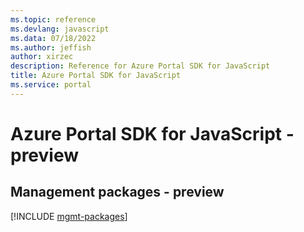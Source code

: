 ```yaml
---
ms.topic: reference
ms.devlang: javascript
ms.data: 07/18/2022
ms.author: jeffish
author: xirzec
description: Reference for Azure Portal SDK for JavaScript
title: Azure Portal SDK for JavaScript
ms.service: portal
---
```

# Azure Portal SDK for JavaScript - preview

## Management packages - preview
[!INCLUDE [mgmt-packages](portal-mgmt-index.md)]
